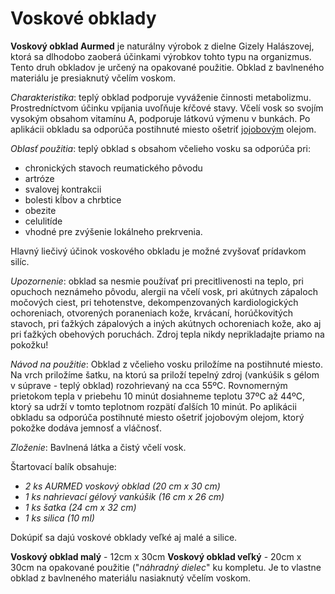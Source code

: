 Voskové obklady
===============

**Voskový obklad Aurmed** je naturálny výrobok z dielne Gizely Halászovej, ktorá
sa dlhodobo zaoberá účinkami výrobkov tohto typu na organizmus. Tento druh
obkladov je určený na opakované použitie. Obklad z bavlneného materiálu je
presiaknutý včelím voskom.

*Charakteristika*: teplý obklad podporuje vyváženie činnosti metabolizmu.
Prostredníctvom účinku vpíjania uvoľňuje kŕčové stavy. Včelí vosk so svojím
vysokým obsahom vitamínu A, podporuje látkovú výmenu v bunkách. Po aplikácii
obkladu sa odporúča postihnuté miesto ošetriť
[jojobovým](../bylinky/jojoba) olejom.

*Oblasť použitia*: teplý obklad s obsahom včelieho vosku sa odporúča pri:

* chronických stavoch reumatického pôvodu
* artróze
* svalovej kontrakcii
* bolesti kĺbov a chrbtice
* obezite
* celulitíde
* vhodné pre zvýšenie lokálneho prekrvenia.

Hlavný liečivý účinok voskového obkladu je možné zvyšovať prídavkom silíc.

*Upozornenie*: obklad sa nesmie používať pri precitlivenosti na teplo, pri
opuchoch neznámeho pôvodu, alergii na včelí vosk, pri akútnych zápaloch močových
ciest, pri tehotenstve, dekompenzovaných kardiologických ochoreniach, otvorených
poraneniach kože, krvácaní, horúčkovitých stavoch, pri ťažkých zápalových a
iných akútnych ochoreniach kože, ako aj pri ťažkých obehových poruchách. Zdroj
tepla nikdy neprikladajte priamo na pokožku!

*Návod na použitie*: Obklad z včelieho vosku priložíme na postihnuté miesto. Na
vrch priložíme šatku, na ktorú sa priloží tepelný zdroj (vankúšik s gélom v
súprave - teplý obklad) rozohrievaný na cca 55ºC. Rovnomerným prietokom tepla v
priebehu 10 minút dosiahneme teplotu 37ºC až 44ºC, ktorý sa udrží v tomto
teplotnom rozpätí ďalších 10 minút. Po aplikácii obkladu sa odporúča postihnuté
miesto ošetriť jojobovým olejom, ktorý pokožke dodáva jemnosť a vláčnosť.

*Zloženie*: Bavlnená látka a čistý včelí vosk.

Štartovací balík obsahuje:

* *2 ks AURMED voskový obklad (20 cm x 30 cm)*
* *1 ks nahrievací gélový vankúšik (16 cm x 26 cm)*
* *1 ks šatka (24 cm x 32 cm)*
* *1 ks silica (10 ml)*

Dokúpiť sa dajú voskové obklady veľké aj malé a silice.

**Voskový obklad malý** - 12cm x 30cm
**Voskový obklad veľký** - 20cm x 30cm na opakované použitie ("*náhradný
dielec*" ku kompletu.
Je to vlastne obklad z bavlneného materiálu nasiaknutý včelím voskom.


